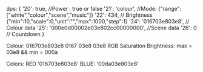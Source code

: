 dps: {
'20': true, //Power : true or false
'21': 'colour', //Mode: {"range":["white","colour","scene","music"]}
'22': 434, // Brightness {"min":10,"scale":0,"unit":"","max":1000,"step":1}
'24': '016703e803e8', // Colour data
'25': '000e0d00002e03e802cc00000000', //Scene data
'26': 0 // Countdown
}

Colour: 016703e803e8
0167 03e8 03e8
RGB Saturation Brightness: max = 03e8 && min = 000a

Colors:
RED '016703e803e8'
BLUE: '00da03e803e8'
